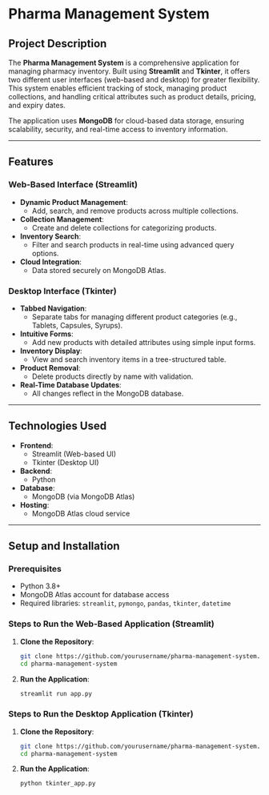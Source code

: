 # **Pharma Management System**

## **Project Description**
The **Pharma Management System** is a comprehensive application for managing pharmacy inventory. Built using **Streamlit** and **Tkinter**, it offers two different user interfaces (web-based and desktop) for greater flexibility. This system enables efficient tracking of stock, managing product collections, and handling critical attributes such as product details, pricing, and expiry dates.

The application uses **MongoDB** for cloud-based data storage, ensuring scalability, security, and real-time access to inventory information.

---

## **Features**
### **Web-Based Interface (Streamlit)**
- **Dynamic Product Management**:
  - Add, search, and remove products across multiple collections.
- **Collection Management**:
  - Create and delete collections for categorizing products.
- **Inventory Search**:
  - Filter and search products in real-time using advanced query options.
- **Cloud Integration**:
  - Data stored securely on MongoDB Atlas.

### **Desktop Interface (Tkinter)**
- **Tabbed Navigation**:
  - Separate tabs for managing different product categories (e.g., Tablets, Capsules, Syrups).
- **Intuitive Forms**:
  - Add new products with detailed attributes using simple input forms.
- **Inventory Display**:
  - View and search inventory items in a tree-structured table.
- **Product Removal**:
  - Delete products directly by name with validation.
- **Real-Time Database Updates**:
  - All changes reflect in the MongoDB database.

---

## **Technologies Used**
- **Frontend**:
  - Streamlit (Web-based UI)
  - Tkinter (Desktop UI)
- **Backend**:
  - Python
- **Database**:
  - MongoDB (via MongoDB Atlas)
- **Hosting**:
  - MongoDB Atlas cloud service

---

## **Setup and Installation**

### **Prerequisites**
- Python 3.8+
- MongoDB Atlas account for database access
- Required libraries: `streamlit`, `pymongo`, `pandas`, `tkinter`, `datetime`

### **Steps to Run the Web-Based Application (Streamlit)**
1. **Clone the Repository**:
   ```bash
   git clone https://github.com/yourusername/pharma-management-system.git
   cd pharma-management-system
2. **Run the Application**:
   ```bash
   streamlit run app.py

### **Steps to Run the Desktop Application (Tkinter)**
1. **Clone the Repository**:
   ```bash
   git clone https://github.com/yourusername/pharma-management-system.git
   cd pharma-management-system
2. **Run the Application**:
   ```bash
   python tkinter_app.py
